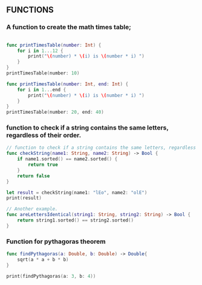 ## FUNCTIONS

### A function to create the math times table;

```swift

func printTimesTable(number: Int) {
    for i in 1...12 {
        print("\(number) * \(i) is \(number * i) ")
    }
}
printTimesTable(number: 10)

```

```swift
func printTimesTable(number: Int, end: Int) {
    for i in 1...end {
        print("\(number) * \(i) is \(number * i) ")
    }
}
printTimesTable(number: 20, end: 40)
```

### function to check if a string contains the same letters, regardless of their order.

```SWIFT
// function to check if a string contains the same letters, regardless of their order.
func checkString(name1: String, name2: String) -> Bool {
    if name1.sorted() == name2.sorted() {
        return true
    }
    return false
}

let result = checkString(name1: "lEo", name2: "olE")
print(result)
```

```SWIFT
// Another example.
func areLettersIdentical(string1: String, string2: String) -> Bool {
    return string1.sorted() == string2.sorted()
}
```

### Function for pythagoras theorem

```swift
func findPythagoras(a: Double, b: Double) -> Double{
    sqrt(a * a + b * b)
}

print(findPythagoras(a: 3, b: 4))
```
